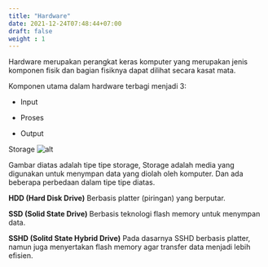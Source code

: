 ```yaml
---
title: "Hardware"
date: 2021-12-24T07:48:44+07:00
draft: false
weight : 1
---
```


Hardware merupakan perangkat keras komputer yang merupakan jenis komponen fisik dan bagian fisiknya dapat dilihat secara kasat mata. 

Komponen utama dalam hardware terbagi menjadi 3:

* Input

* Proses

* Output

Storage
![alt](/img/storage.jpg)

Gambar diatas adalah tipe tipe storage, Storage adalah media yang digunakan untuk menympan data yang diolah oleh komputer. Dan ada beberapa perbedaan dalam tipe tipe diatas.

**HDD (Hard Disk Drive)**
Berbasis platter (piringan) yang berputar.

**SSD (Solid State Drive)**
Berbasis teknologi flash memory untuk menympan data.

**SSHD (Solitd State Hybrid Drive)**
Pada dasarnya SSHD berbasis platter, namun juga menyertakan flash memory agar transfer data menjadi lebih efisien.



